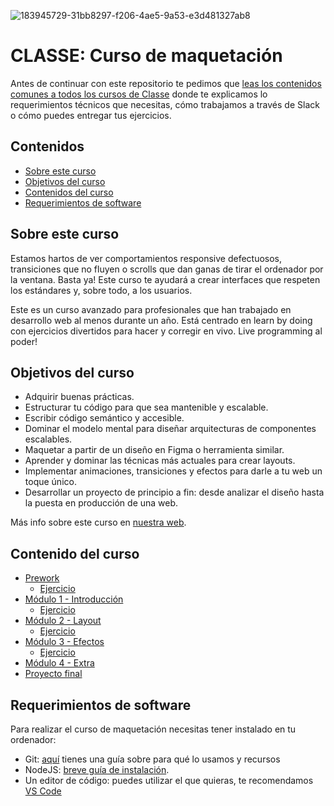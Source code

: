 ![183945729-31bb8297-f206-4ae5-9a53-e3d481327ab8](https://user-images.githubusercontent.com/3619686/187195624-e864d3db-f1fd-4f25-91a4-f21fc62a74e2.png)

# CLASSE: Curso de maquetación

Antes de continuar con este repositorio te pedimos que [leas los contenidos comunes a todos los cursos de Classe](https://github.com/Classe-Redradix/curso-contenidos-comunes) donde te explicamos lo requerimientos técnicos que necesitas, cómo trabajamos a través de Slack o cómo puedes entregar tus ejercicios.

## Contenidos

- [Sobre este curso](#sobre-este-curso)
- [Objetivos del curso](#objetivos-del-curso)
- [Contenidos del curso](#contenido-del-curso)
- [Requerimientos de software](#requerimientos-de-software)

## Sobre este curso

Estamos hartos de ver comportamientos responsive defectuosos, transiciones que no fluyen o scrolls que dan ganas de tirar el ordenador por la ventana. Basta ya! Este curso te ayudará a crear interfaces que respeten los estándares y, sobre todo, a los usuarios.

Este es un curso avanzado para profesionales que han trabajado en desarrollo web al menos durante un año. Está centrado en learn by doing con ejercicios divertidos para hacer y corregir en vivo. Live programming al poder!

## Objetivos del curso

- Adquirir buenas prácticas.
- Estructurar tu código para que sea mantenible y escalable.
- Escribir código semántico y accesible.
- Dominar el modelo mental para diseñar arquitecturas de componentes escalables.
- Maquetar a partir de un diseño en Figma o herramienta similar.
- Aprender y dominar las técnicas más actuales para crear layouts.
- Implementar animaciones, transiciones y efectos para darle a tu web un toque único.
- Desarrollar un proyecto de principio a fin: desde analizar el diseño hasta la puesta en producción de una web.

Más info sobre este curso en [nuestra web](https://www.classe.dev/cursos/maqueta).

## Contenido del curso

- [Prework](/prework/README.md)
  - [Ejercicio](prework/ejercicio/README.md)
- [Módulo 1 - Introducción](/modulo-1-introduccion/README.md)
  - [Ejercicio](/modulo-1-introduccion/ejercicio/README.md)
- [Módulo 2 - Layout](/modulo-2-layout/README.md)
  - [Ejercicio](/modulo-2-layout/ejercicio/README.md)
- [Módulo 3 - Efectos](/modulo-3-efectos/README.md)
  - [Ejercicio](/modulo-3-efectos/ejercicio/README.md)
- [Módulo 4 - Extra](/modulo-4-extra/README.md)
- [Proyecto final](/proyecto-final/README.md)

## Requerimientos de software

Para realizar el curso de maquetación necesitas tener instalado en tu ordenador:

- Git: [aquí](https://github.com/Classe-Redradix/curso-contenidos-comunes/blob/main/herramienta-git.md) tienes una guía sobre para qué lo usamos y recursos
- NodeJS: [breve guía de instalación](https://github.com/Classe-Redradix/curso-contenidos-comunes/blob/main/herramienta-nodejs.md).
- Un editor de código: puedes utilizar el que quieras, te recomendamos [VS Code](https://code.visualstudio.com/download)

